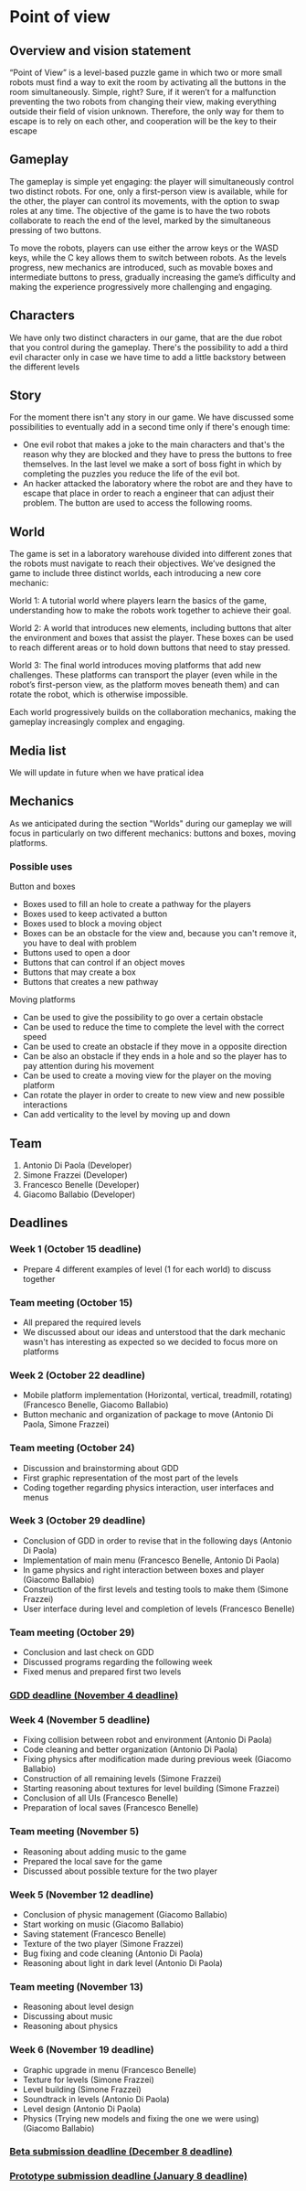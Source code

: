 # Point of view #

## Overview and vision statement ##

“Point of View” is a level-based puzzle game in which two or more small robots must find a way to exit the 
room by activating all the buttons in the room simultaneously. Simple, right? Sure, if it weren’t for a 
malfunction preventing the two robots from changing their view, making everything outside their field of 
vision unknown. Therefore, the only way for them to escape is to rely on each other, and cooperation will be 
the key to their escape

## Gameplay ##

The gameplay is simple yet engaging: the player will simultaneously control two distinct robots. For one, only a first-person view is available, while for the other, the player can control its movements, with the option to swap roles at any time. The objective of the game is to have the two robots collaborate to reach the end of the level, marked by the simultaneous pressing of two buttons.

To move the robots, players can use either the arrow keys or the WASD keys, while the C key allows them to switch between robots. As the levels progress, new mechanics are introduced, such as movable boxes and intermediate buttons to press, gradually increasing the game’s difficulty and making the experience progressively more challenging and engaging.

## Characters ##

We have only two distinct characters in our game, that are the due robot that you control during the gameplay. 
There's the possibility to add a third evil character only in case we have time to add a little backstory between the different levels

## Story ##

For the moment there isn't any story in our game.
We have discussed some possibilities to eventually add in a second time only if there's enough time:
- One evil robot that makes a joke to the main characters and that's the reason why they are blocked and they have to press the buttons to free themselves. In the last level we make a sort of boss fight in which by completing the puzzles you reduce the life of the evil bot.
- An hacker attacked the laboratory where the robot are and they have to escape that place in order to reach a engineer that can adjust their problem. The button are used to access the following rooms. 

## World ##

The game is set in a laboratory warehouse divided into different zones that the robots must navigate to reach their objectives. We’ve designed the game to include three distinct worlds, each introducing a new core mechanic:

World 1: A tutorial world where players learn the basics of the game, understanding how to make the robots work together to achieve their goal.

World 2: A world that introduces new elements, including buttons that alter the environment and boxes that assist the player. These boxes can be used to reach different areas or to hold down buttons that need to stay pressed.

World 3: The final world introduces moving platforms that add new challenges. These platforms can transport the player (even while in the robot’s first-person view, as the platform moves beneath them) and can rotate the robot, which is otherwise impossible.

Each world progressively builds on the collaboration mechanics, making the gameplay increasingly complex and engaging.

## Media list ##

We will update in future when we have pratical idea

## Mechanics ##

As we anticipated during the section "Worlds" during our gameplay we will focus in particularly on two different mechanics: buttons and boxes, moving platforms.

### Possible uses ###

Button and boxes

- Boxes used to fill an hole to create a pathway for the players
- Boxes used to keep activated a button
- Boxes used to block a moving object
- Boxes can be an obstacle for the view and, because you can't remove it, you have to deal with problem
- Buttons used to open a door
- Buttons that can control if an object moves
- Buttons that may create a box
- Buttons that creates a new pathway

Moving platforms

- Can be used to give the possibility to go over a certain obstacle
- Can be used to reduce the time to complete the level with the correct speed
- Can be used to create an obstacle if they move in a opposite direction
- Can be also an obstacle if they ends in a hole and so the player has to pay attention during his movement
- Can be used to create a moving view for the player on the moving platform
- Can rotate the player in order to create to new view and new possible interactions
- Can add verticality to the level by moving up and down

## Team ##
1. Antonio Di Paola (Developer)
2. Simone Frazzei (Developer) 
3. Francesco Benelle (Developer)
4. Giacomo Ballabio (Developer)

## Deadlines ##

### Week 1 (October 15 deadline) ###
- Prepare 4 different examples of level (1 for each world) to discuss together

### Team meeting (October 15) ###
- All prepared the required levels
- We discussed about our ideas and unterstood that the dark mechanic wasn't has interesting as expected so we decided to focus more on platforms 

### Week 2 (October 22 deadline) ###
- Mobile platform implementation (Horizontal, vertical, treadmill, rotating) (Francesco Benelle, Giacomo Ballabio)
- Button mechanic and organization of package to move (Antonio Di Paola, Simone Frazzei)

### Team meeting (October 24) ###
- Discussion and brainstorming about GDD
- First graphic representation of the most part of the levels
- Coding together regarding physics interaction, user interfaces and menus

### Week 3 (October 29 deadline) ###
- Conclusion of GDD in order to revise that in the following days (Antonio Di Paola)
- Implementation of main menu (Francesco Benelle, Antonio Di Paola)
- In game physics and right interaction between boxes and player (Giacomo Ballabio)
- Construction of the first levels and testing tools to make them (Simone Frazzei)
- User interface during level and completion of levels (Francesco Benelle)

### Team meeting (October 29)
- Conclusion and last check on GDD
- Discussed programs regarding the following week
- Fixed menus and prepared first two levels

### <ins> GDD deadline (November 4 deadline) 

### Week 4 (November 5 deadline)

- Fixing collision between robot and environment (Antonio Di Paola)
- Code cleaning and better organization (Antonio Di Paola)
- Fixing physics after modification made during previous week (Giacomo Ballabio)
- Construction of all remaining levels (Simone Frazzei)
- Starting reasoning about textures for level building (Simone Frazzei)
- Conclusion of all UIs (Francesco Benelle)
- Preparation of local saves (Francesco Benelle)

### Team meeting (November 5)

- Reasoning about adding music to the game
- Prepared the local save for the game
- Discussed about possible texture for the two player

### Week 5 (November 12 deadline)

- Conclusion of physic management (Giacomo Ballabio)
- Start working on music (Giacomo Ballabio)
- Saving statement (Francesco Benelle)
- Texture of the two player (Simone Frazzei)
- Bug fixing and code cleaning (Antonio Di Paola)
- Reasoning about light in dark level (Antonio Di Paola)

### Team meeting (November 13)

- Reasoning about level design
- Discussing about music
- Reasoning about physics

### Week 6 (November 19 deadline)

- Graphic upgrade in menu (Francesco Benelle)
- Texture for levels (Simone Frazzei)
- Level building (Simone Frazzei)
- Soundtrack in levels (Antonio Di Paola)
- Level design (Antonio Di Paola)
- Physics (Trying new models and fixing the one we were using) (Giacomo Ballabio)  

### <ins> Beta submission deadline (December 8 deadline) 

### <ins> Prototype submission deadline (January 8 deadline)


